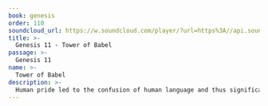```yaml
---
book: genesis
order: 110
soundcloud_url: https://w.soundcloud.com/player/?url=https%3A//api.soundcloud.com/tracks/
title: >-
  Genesis 11 - Tower of Babel
passage: >-
  Genesis 11
name: >-
  Tower of Babel
description: >-
  Human pride led to the confusion of human language and thus significant separation among humans.
---
```


